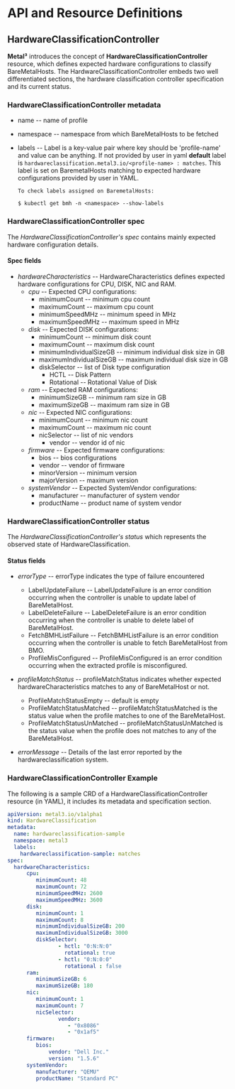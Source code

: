 # API and Resource Definitions

## HardwareClassificationController

**Metal³** introduces the concept of **HardwareClassificationController**
resource, which defines expected hardware configurations to classify
BareMetalHosts. The HardwareClassificationController embeds two well
differentiated sections, the hardware classification controller specification
and its current status.

### HardwareClassificationController metadata

* name -- name of profile
* namespace -- namespace from which BareMetalHosts to be fetched
* labels -- Label is a key-value pair where key should be 'profile-name' and
  value can be anything. If not provided by user in yaml **default** label is
  `hardwareclassification.metal3.io/<profile-name> : matches`. This label is
  set on BaremetalHosts matching to expected hardware configurations provided
  by user in YAML.

      To check labels assigned on BaremetalHosts:

      $ kubectl get bmh -n <namespace> --show-labels

### HardwareClassificationController spec

The *HardwareClassificationController's* *spec* contains mainly expected
hardware configuration details.

#### Spec fields

* *hardwareCharacteristics* -- HardwareCharacteristics defines expected
  hardware configurations for CPU, DISK, NIC and RAM.
  * *cpu* -- Expected CPU configurations:
    * minimumCount -- minimum cpu count
    * maximumCount -- maximum cpu count
    * minimumSpeedMHz -- minimum speed in MHz
    * maximumSpeedMHz -- maximum speed in MHz
  * *disk* -- Expected DISK configurations:
    * minimumCount -- minimum disk count
    * maximumCount -- maximum disk count
    * minimumIndividualSizeGB -- minimum individual disk size in GB
    * maximumIndividualSizeGB -- maximum individual disk size in GB
    * diskSelector -- list of Disk type configuration
      * HCTL -- Disk Pattern
      * Rotational -- Rotational Value of Disk
  * *ram* -- Expected RAM configurations:
    * minimumSizeGB -- minimum ram size in GB
    * maximumSizeGB -- maximum ram size in GB
  * *nic* -- Expected NIC configurations:
    * minimumCount -- minimum nic count
    * maximumCount -- maximum nic count
    * nicSelector -- list of nic vendors
      * vendor -- vendor id of nic
  * *firmware* -- Expected firmware configurations:
    * bios -- bios configurations
     * vendor -- vendor of firmware
     * minorVersion -- minimum version
     * majorVersion -- maximum version
  * *systemVendor* -- Expected SystemVendor configurations:
    * manufacturer -- manufacturer of system vendor
    * productName -- product name of system vendor

### HardwareClassificationController status

The *HardwareClassificationController's* *status* which represents the observed
state of HardwareClassification.

#### Status fields

* *errorType* -- errorType indicates the type of failure encountered
  * LabelUpdateFailure -- LabelUpdateFailure is an error condition occurring
    when the controller is unable to update label of BareMetalHost.
  * LabelDeleteFailure -- LabelDeleteFailure is an error condition occurring
    when the controller is unable to delete label of BareMetalHost.
  * FetchBMHListFailure -- FetchBMHListFailure is an error condition occurring
    when the controller is unable to fetch BareMetalHost from BMO.
  * ProfileMisConfigured -- ProfileMisConfigured is an error condition
    occurring when the extracted profile is misconfigured.

* *profileMatchStatus* -- profileMatchStatus indicates whether expected
  hardwareCharacteristics matches to any of BareMetalHost or not.
  * ProfileMatchStatusEmpty -- default is empty
  * ProfileMatchStatusMatched -- profileMatchStatusMatched is the status value
    when the profile matches to one of the BareMetalHost.
  * ProfileMatchStatusUnMatched -- profileMatchStatusUnMatched is the status
    value when the profile does not matches to any of the BareMetalHost.

* *errorMessage* -- Details of the last error reported by the
  hardwareclassification system.

### HardwareClassificationController Example

The following is a sample CRD of a HardwareClassificationController resource
(in YAML), it includes its metadata and specification section.

```yaml
apiVersion: metal3.io/v1alpha1
kind: HardwareClassification
metadata:
  name: hardwareclassification-sample
  namespace: metal3
  labels:
    hardwareclassification-sample: matches
spec:
  hardwareCharacteristics:
      cpu:
         minimumCount: 48
         maximumCount: 72
         minimumSpeedMHz: 2600
         maximumSpeedMHz: 3600
      disk:
         minimumCount: 1
         maximumCount: 8
         minimumIndividualSizeGB: 200
         maximumIndividualSizeGB: 3000
         diskSelector:
                - hctl: "0:N:N:0"
                  rotational: true
                - hctl: "0:N:0:0"
                  rotational : false
      ram:
         minimumSizeGB: 6
         maximumSizeGB: 180
      nic:
         minimumCount: 1
         maximumCount: 7
         nicSelector:
                vendor:
                   - "0x8086"
                   - "0x1af5"
      firmware:
         bios:
             vendor: "Dell Inc."
             version: "1.5.6"
      systemVendor:
         manufacturer: "QEMU"
         productName: "Standard PC"
```
